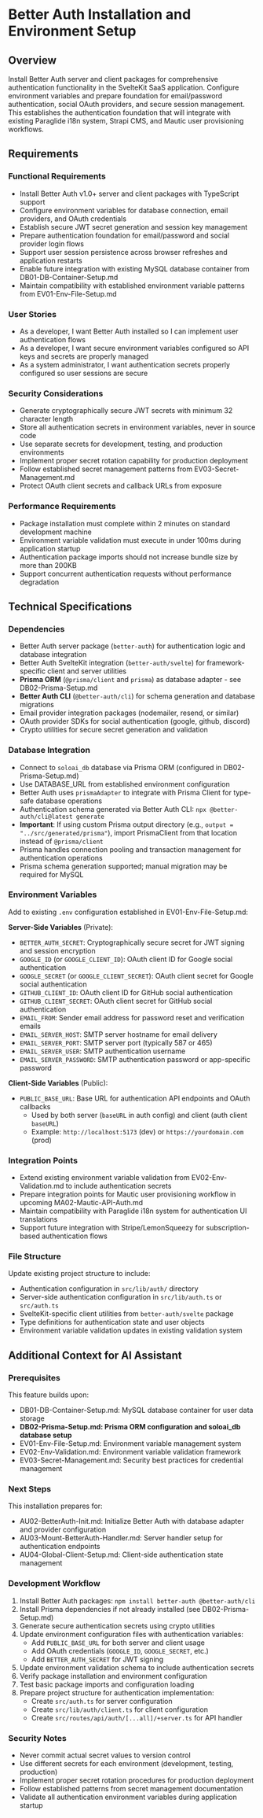# Better Auth Installation and Environment Setup

## Overview
Install Better Auth server and client packages for comprehensive authentication functionality in the SvelteKit SaaS application. Configure environment variables and prepare foundation for email/password authentication, social OAuth providers, and secure session management. This establishes the authentication foundation that will integrate with existing Paraglide i18n system, Strapi CMS, and Mautic user provisioning workflows.

## Requirements

### Functional Requirements
- Install Better Auth v1.0+ server and client packages with TypeScript support
- Configure environment variables for database connection, email providers, and OAuth credentials
- Establish secure JWT secret generation and session key management
- Prepare authentication foundation for email/password and social provider login flows
- Support user session persistence across browser refreshes and application restarts
- Enable future integration with existing MySQL database container from DB01-DB-Container-Setup.md
- Maintain compatibility with established environment variable patterns from EV01-Env-File-Setup.md

### User Stories
- As a developer, I want Better Auth installed so I can implement user authentication flows
- As a developer, I want secure environment variables configured so API keys and secrets are properly managed
- As a system administrator, I want authentication secrets properly configured so user sessions are secure

### Security Considerations
- Generate cryptographically secure JWT secrets with minimum 32 character length
- Store all authentication secrets in environment variables, never in source code
- Use separate secrets for development, testing, and production environments
- Implement proper secret rotation capability for production deployment
- Follow established secret management patterns from EV03-Secret-Management.md
- Protect OAuth client secrets and callback URLs from exposure

### Performance Requirements
- Package installation must complete within 2 minutes on standard development machine
- Environment variable validation must execute in under 100ms during application startup
- Authentication package imports should not increase bundle size by more than 200KB
- Support concurrent authentication requests without performance degradation

## Technical Specifications

### Dependencies
- Better Auth server package (`better-auth`) for authentication logic and database integration
- Better Auth SvelteKit integration (`better-auth/svelte`) for framework-specific client and server utilities
- **Prisma ORM** (`@prisma/client` and `prisma`) as database adapter - see DB02-Prisma-Setup.md
- **Better Auth CLI** (`@better-auth/cli`) for schema generation and database migrations
- Email provider integration packages (nodemailer, resend, or similar)
- OAuth provider SDKs for social authentication (google, github, discord)
- Crypto utilities for secure secret generation and validation

### Database Integration
- Connect to `soloai_db` database via Prisma ORM (configured in DB02-Prisma-Setup.md)
- Use DATABASE_URL from established environment configuration
- Better Auth uses `prismaAdapter` to integrate with Prisma Client for type-safe database operations
- Authentication schema generated via Better Auth CLI: `npx @better-auth/cli@latest generate`
- **Important**: If using custom Prisma output directory (e.g., `output = "../src/generated/prisma"`), import PrismaClient from that location instead of `@prisma/client`
- Prisma handles connection pooling and transaction management for authentication operations
- Prisma schema generation supported; manual migration may be required for MySQL

### Environment Variables
Add to existing `.env` configuration established in EV01-Env-File-Setup.md:

**Server-Side Variables** (Private):
- `BETTER_AUTH_SECRET`: Cryptographically secure secret for JWT signing and session encryption
- `GOOGLE_ID` (or `GOOGLE_CLIENT_ID`): OAuth client ID for Google social authentication
- `GOOGLE_SECRET` (or `GOOGLE_CLIENT_SECRET`): OAuth client secret for Google social authentication
- `GITHUB_CLIENT_ID`: OAuth client ID for GitHub social authentication
- `GITHUB_CLIENT_SECRET`: OAuth client secret for GitHub social authentication
- `EMAIL_FROM`: Sender email address for password reset and verification emails
- `EMAIL_SERVER_HOST`: SMTP server hostname for email delivery
- `EMAIL_SERVER_PORT`: SMTP server port (typically 587 or 465)
- `EMAIL_SERVER_USER`: SMTP authentication username
- `EMAIL_SERVER_PASSWORD`: SMTP authentication password or app-specific password

**Client-Side Variables** (Public):
- `PUBLIC_BASE_URL`: Base URL for authentication API endpoints and OAuth callbacks
  - Used by both server (`baseURL` in auth config) and client (auth client `baseURL`)
  - Example: `http://localhost:5173` (dev) or `https://yourdomain.com` (prod)

### Integration Points
- Extend existing environment variable validation from EV02-Env-Validation.md to include authentication secrets
- Prepare integration points for Mautic user provisioning workflow in upcoming MA02-Mautic-API-Auth.md
- Maintain compatibility with Paraglide i18n system for authentication UI translations
- Support future integration with Stripe/LemonSqueezy for subscription-based authentication flows

### File Structure
Update existing project structure to include:
- Authentication configuration in `src/lib/auth/` directory
- Server-side authentication configuration in `src/lib/auth.ts` or `src/auth.ts`
- SvelteKit-specific client utilities from `better-auth/svelte` package
- Type definitions for authentication state and user objects
- Environment variable validation updates in existing validation system

## Additional Context for AI Assistant

### Prerequisites
This feature builds upon:
- DB01-DB-Container-Setup.md: MySQL database container for user data storage
- **DB02-Prisma-Setup.md: Prisma ORM configuration and soloai_db database setup**
- EV01-Env-File-Setup.md: Environment variable management system
- EV02-Env-Validation.md: Environment variable validation framework
- EV03-Secret-Management.md: Security best practices for credential management

### Next Steps
This installation prepares for:
- AU02-BetterAuth-Init.md: Initialize Better Auth with database adapter and provider configuration
- AU03-Mount-BetterAuth-Handler.md: Server handler setup for authentication endpoints
- AU04-Global-Client-Setup.md: Client-side authentication state management

### Development Workflow
1. Install Better Auth packages: `npm install better-auth @better-auth/cli`
2. Install Prisma dependencies if not already installed (see DB02-Prisma-Setup.md)
3. Generate secure authentication secrets using crypto utilities
4. Update environment configuration files with authentication variables:
   - Add `PUBLIC_BASE_URL` for both server and client usage
   - Add OAuth credentials (`GOOGLE_ID`, `GOOGLE_SECRET`, etc.)
   - Add `BETTER_AUTH_SECRET` for JWT signing
5. Update environment validation schema to include authentication secrets
6. Verify package installation and environment configuration
7. Test basic package imports and configuration loading
8. Prepare project structure for authentication implementation:
   - Create `src/auth.ts` for server configuration
   - Create `src/lib/auth/client.ts` for client configuration
   - Create `src/routes/api/auth/[...all]/+server.ts` for API handler

### Security Notes
- Never commit actual secret values to version control
- Use different secrets for each environment (development, testing, production)
- Implement proper secret rotation procedures for production deployment
- Follow established patterns from secret management documentation
- Validate all authentication environment variables during application startup